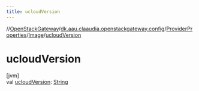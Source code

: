 ```yaml
---
title: ucloudVersion
---
```

//[OpenStackGateway](../../../../index.html)/[dk.aau.claaudia.openstackgateway.config](../../index.html)/[ProviderProperties](../index.html)/[Image](index.html)/[ucloudVersion](ucloud-version.html)



# ucloudVersion



[jvm]\
val [ucloudVersion](ucloud-version.html): [String](https://kotlinlang.org/api/latest/jvm/stdlib/kotlin/-string/index.html)




